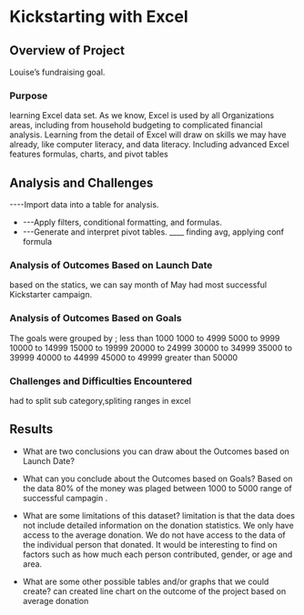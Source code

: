 # Kickstarting with Excel

## Overview of Project
Louise’s fundraising goal.
### Purpose
learning Excel data set. As we know, Excel is used by all Organizations areas, including from household budgeting to complicated financial analysis. 
Learning from the detail of Excel will draw on skills we may have already, like computer literacy, and data literacy. 
Including advanced Excel features formulas, charts, and pivot tables

## Analysis and Challenges
----Import data into a table for analysis.
- ---Apply filters, conditional formatting, and formulas.
- ---Generate and interpret pivot tables.
____ finding avg, applying conf formula 

### Analysis of Outcomes Based on Launch Date
based on the statics, we can say month of May had most successful Kickstarter campaign. 

### Analysis of Outcomes Based on Goals
The goals were grouped by ;
less than 1000
1000 to 4999
5000 to 9999
10000 to 14999
15000 to 19999
20000 to 24999
30000 to 34999
35000 to 39999
40000 to 44999
45000 to 49999
greater than 50000
### Challenges and Difficulties Encountered
had to split sub category,spliting ranges in excel

## Results

- What are two conclusions you can draw about the Outcomes based on Launch Date?

- What can you conclude about the Outcomes based on Goals?
Based on the data 80% of the money was plaged between 1000 to 5000 range of successful campagin . 

- What are some limitations of this dataset?
 limitation is that the data does not include detailed information on the donation statistics. We only have access to the average donation. We do not have access to the data of the individual person that donated. It would be interesting to find on factors such as how much each person contributed, gender, or age and area.

- What are some other possible tables and/or graphs that we could create?
can created line chart on the outcome of the project based on average donation
